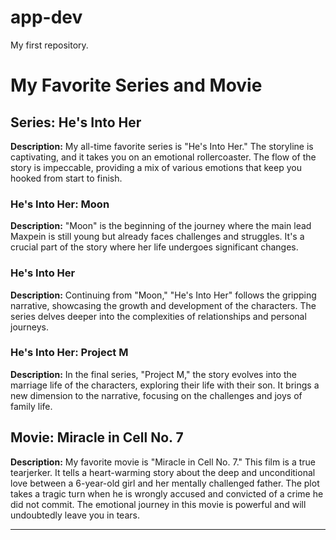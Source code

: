 # app-dev
My first repository.

# My Favorite Series and Movie

## Series: He's Into Her

**Description:**
My all-time favorite series is "He's Into Her." The storyline is captivating, and it takes you on an emotional rollercoaster. The flow of the story is impeccable, providing a mix of various emotions that keep you hooked from start to finish.

### He's Into Her: Moon

**Description:**
"Moon" is the beginning of the journey where the main lead Maxpein is still young but already faces challenges and struggles. It's a crucial part of the story where her life undergoes significant changes.

### He's Into Her

**Description:**
Continuing from "Moon," "He's Into Her" follows the gripping narrative, showcasing the growth and development of the characters. The series delves deeper into the complexities of relationships and personal journeys.

### He's Into Her: Project M

**Description:**
In the final series, "Project M," the story evolves into the marriage life of the characters, exploring their life with their son. It brings a new dimension to the narrative, focusing on the challenges and joys of family life.

## Movie: Miracle in Cell No. 7

**Description:**
My favorite movie is "Miracle in Cell No. 7." This film is a true tearjerker. It tells a heart-warming story about the deep and unconditional love between a 6-year-old girl and her mentally challenged father. The plot takes a tragic turn when he is wrongly accused and convicted of a crime he did not commit. The emotional journey in this movie is powerful and will undoubtedly leave you in tears.

---
